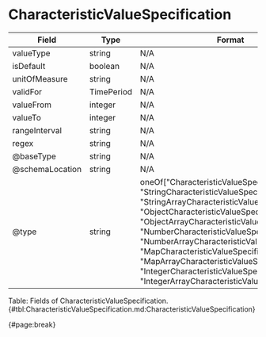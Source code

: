 <!--
    ATTENTION: This file was generated via gradle!
               Do NOT manually edit this file! Any such changes will be overwritten!
-->

# CharacteristicValueSpecification

| Field | Type | Format | Required |
| ------- | ------- | ------- | --- |
| valueType | string | N/A | No |
| isDefault | boolean | N/A | No |
| unitOfMeasure | string | N/A | No |
| validFor | TimePeriod | N/A | No |
| valueFrom | integer | N/A | No |
| valueTo | integer | N/A | No |
| rangeInterval | string | N/A | No |
| regex | string | N/A | No |
| @baseType | string | N/A | No |
| @schemaLocation | string | N/A | No |
| @type | string | oneOf["CharacteristicValueSpecification", "StringCharacteristicValueSpecification", "StringArrayCharacteristicValueSpecification", "ObjectCharacteristicValueSpecification", "ObjectArrayCharacteristicValueSpecification", "NumberCharacteristicValueSpecification", "NumberArrayCharacteristicValueSpecification", "MapCharacteristicValueSpecification", "MapArrayCharacteristicValueSpecification", "IntegerCharacteristicValueSpecification", "IntegerArrayCharacteristicValueSpecification"] | Yes |

Table: Fields of CharacteristicValueSpecification. {#tbl:CharacteristicValueSpecification.md:CharacteristicValueSpecification}

{#page:break}
